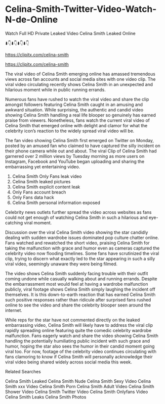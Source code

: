 # Celina-Smith-Twitter-Video-Watch-N-de-Online

Watch Full HD Private Leaked Video ﻿Celina Smith Leaked Online

⬇️👇⬇️👇⬇️👇⬇️👇

https://clipitx.com/celina-smith

https://clipitx.com/celina-smith

The viral video of ﻿Celina Smith emerging online has amassed tremendous views across fan accounts and social media sites with one video clip. The viral video circulating recently shows ﻿Celina Smith in an unexpected and hilarious moment while in public running errands. 

Numerous fans have rushed to watch the viral video and share the clip amongst followers featuring ﻿Celina Smith caught in an amusing and awkward situation. While surprising, the authentic and candid video showing ﻿Celina Smith handling a real life blooper so genuinely has earned praise from viewers. Nonetheless, fans watch the current viral video of ﻿Celina Smith that emerged online with delight and clamor for what the celebrity icon’s reaction to the widely spread viral video will be.

The fan video showing ﻿Celina Smith first emerged on Twitter on Monday, posted by an amused fan who claimed to have captured the silly incident on their phone camera while out and about. The viral Clip of ﻿Celina Smith had garnered over 2 million views by Tuesday morning as more users on Instagram, Facebook and YouTube began uploading and sharing the embarrassing yet entertaining video. 


1. ﻿Celina Smith Only Fans leak video
2. ﻿Celina Smith leaked pictures
3. ﻿Celina Smith explicit content leak
4. Only Fans account breach
5. Only Fans data hack
6. ﻿Celina Smith personal information exposed


Celebrity news outlets further spread the video across websites as fans could not get enough of watching ﻿Celina Smith in such a hilarious and eye-catching viral moment. 

Discussion over the viral ﻿Celina Smith video showing the star candidly dealing with sudden wardrobe issues dominated pop culture chatter online. Fans watched and rewatched the short video, praising ﻿Celina Smith for taking the malfunction with grace and humor even as cameras captured the celebrity video now flooding timelines. Some fans have scrutinized the viral clip, trying to discern what exactly led to the star appearing in such a silly viral video, seemingly unaware they were being filmed.

The video shows ﻿Celina Smith suddenly facing trouble with their outfit coming undone while casually walking about and running errands. Despite the embarrassment most would feel at having a wardrobe malfunction publicly, viral footage shows ﻿Celina Smith simply laughing the incident off themselves. It is this down-to-earth reaction that has earned ﻿Celina Smith such positive responses rather than ridicule after surprised fans rushed online to see the video and share the celebrity blooper seen around the internet.  

While reps for the star have not commented directly on the leaked embarrassing video, ﻿Celina Smith will likely have to address the viral clip rapidly spreading online featuring quite the comedic celebrity wardrobe malfunction. Fans eagerly watch and share the video showing ﻿Celina Smith handling the potentially humiliating public incident with such grace and humor, hoping the star also sees the humor in their candid moment going viral too. For now, footage of the celebrity video continues circulating with fans clamoring to know if ﻿Celina Smith will personally acknowledge their viral video being shared widely across social media this week.

Related Searches

﻿Celina Smith Leaked
﻿Celina Smith Nude
﻿Celina Smith Sexy Video
﻿Celina Smith xxx Video
﻿Celina Smith Porn
﻿Celina Smith Adult Video
﻿Celina Smith Shower Video
﻿Celina Smith Twitter Video
﻿Celina Smith Onlyfans Video
﻿Celina Smith Leaks
﻿Celina Smith Photos
